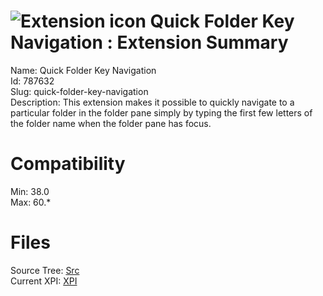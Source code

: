 # ![Extension icon](https://addons.thunderbird.net/static/img/addon-icons/default-64.png) Quick Folder Key Navigation : Extension Summary

Name: Quick Folder Key Navigation  
Id: 787632  
Slug: quick-folder-key-navigation  
Description: This extension makes it possible to quickly navigate to a particular folder in  the folder pane simply by typing the first few letters of the folder name when  the folder pane has focus.
  

# Compatibility
Min: 38.0  
Max: 60.*  

# Files

Source Tree: [Src](C:/Dev/Thunderbird/ThunderKdB/xall/x60/787632-quick-folder-key-navigation/src)  
Current XPI: [XPI](C:/Dev/Thunderbird/ThunderKdB/xall/x60/787632-quick-folder-key-navigation/xpi)  




